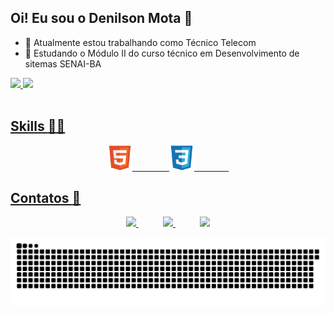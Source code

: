 ## Oi! Eu sou o Denilson Mota 👋

- 🔭 Atualmente estou trabalhando como Técnico Telecom
- 🌱 Estudando o Módulo II do curso técnico em Desenvolvimento de sitemas SENAI-BA


<div>
  <a href="https://github.com/DenilsonMota">
  <img height="170em" src="https://github-readme-stats.vercel.app/api?username=DenilsonMota&show_icons=true&theme=blue-green&include_all_commits=true&count_private=true"/>
  <img height="170em" src="https://github-readme-stats.vercel.app/api/top-langs/?username=DenilsonMota&layout=compact&langs_count=7&theme=blue-green"/>
</div>
  
  <div style="display: inline_block"><br>
  
  </div>
  
  ## Skills :man_technologist:
  
<p align="center">
    <img height="40" src="https://raw.githubusercontent.com/devicons/devicon/master/icons/html5/html5-original.svg">
    &nbsp;&nbsp;&nbsp;&nbsp;&nbsp;&nbsp;&nbsp;&nbsp;&nbsp;&nbsp;&nbsp;&nbsp;&nbsp;
    <img height="40" src="https://raw.githubusercontent.com/devicons/devicon/master/icons/css3/css3-original.svg">
    &nbsp;&nbsp;&nbsp;&nbsp;&nbsp;&nbsp;&nbsp;&nbsp;&nbsp;&nbsp;&nbsp;&nbsp;&nbsp;
      
</p>
  
  ## Contatos :link:
  
  <div> 
 <p align="center">
    <a href="https://discord.com/channels/Denilson#1161">
        <img  src="https://img.shields.io/badge/Discord-7289DA?style=for-the-badge&logo=discord&logoColor=white">
    </a>
    &nbsp;&nbsp;&nbsp;&nbsp;&nbsp;&nbsp;&nbsp;&nbsp;&nbsp;
    <a href="mailto:denilson_mota@hotmail.com">
        <img src="https://img.shields.io/badge/_Outlook-0078D4?style=for-the-badge&logo=microsoft-outlook&logoColor=white">
    </a>
    &nbsp;&nbsp;&nbsp;&nbsp;&nbsp;&nbsp;&nbsp;&nbsp;&nbsp;
    <a href="https://www.linkedin.com/in/denilson-mota-3651741b4">
        <img src="https://img.shields.io/badge/-LinkedIn-%230077B5?style=for-the-badge&logo=linkedin&logoColor=white">
    </a>
</p>

<p align="center"> 
 
  ![Snake animation](https://github.com/DenilsonMota/DenilsonMota/blob/output/github-contribution-grid-snake.svg)
 
</div>
